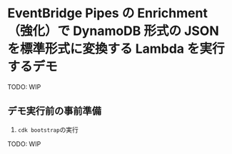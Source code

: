 # EventBridge Pipes の Enrichment（強化）で DynamoDB 形式の JSON を標準形式に変換する Lambda を実行するデモ

TODO: WIP

## デモ実行前の事前準備

1. `cdk bootstrap`の実行

TODO: WIP
